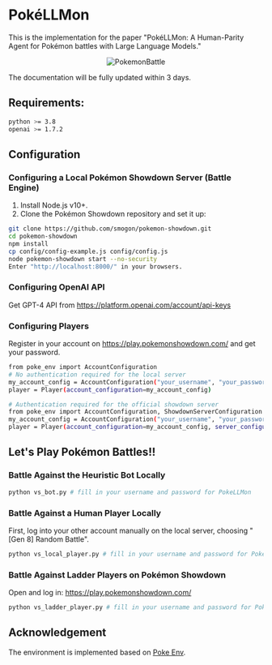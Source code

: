 # PokéLLMon

This is the implementation for the paper "PokéLLMon: A Human-Parity Agent for Pokémon battles with Large Language Models."


<div align="center">
  <img src="./resource/LLM_attrition_strategy.gif" alt="PokemonBattle">
</div>


The documentation will be fully updated within 3 days.

## Requirements:

```sh
python >= 3.8
openai >= 1.7.2
``` 

## Configuration 

### Configuring a Local Pokémon Showdown Server (Battle Engine)

1. Install Node.js v10+.
2. Clone the Pokémon Showdown repository and set it up:

```sh
git clone https://github.com/smogon/pokemon-showdown.git
cd pokemon-showdown
npm install
cp config/config-example.js config/config.js
node pokemon-showdown start --no-security
Enter "http://localhost:8000/" in your browsers.
``` 

### Configuring OpenAI API

Get GPT-4 API from https://platform.openai.com/account/api-keys

### Configuring Players

Register in your account on https://play.pokemonshowdown.com/ and get your password.

```sh
from poke_env import AccountConfiguration
# No authentication required for the local server
my_account_config = AccountConfiguration("your_username", "your_password")
player = Player(account_configuration=my_account_config)

# Authentication required for the official showdown server
from poke_env import AccountConfiguration, ShowdownServerConfiguration
my_account_config = AccountConfiguration("your_username", "your_password")
player = Player(account_configuration=my_account_config, server_configuration=ShowdownServerConfiguration)
``` 

## Let's Play Pokémon Battles!! 

### Battle Against the Heuristic Bot Locally
```sh
python vs_bot.py # fill in your username and password for PokeLLMon
``` 

### Battle Against a Human Player Locally

First, log into your other account manually on the local server, choosing "[Gen 8] Random Battle".

```sh
python vs_local_player.py # fill in your username and password for PokeLLMon
```

### Battle Against Ladder Players on Pokémon Showdown

Open and log in: https://play.pokemonshowdown.com/

```sh
python vs_ladder_player.py # fill in your username and password for PokeLLMon, no need to set up local server.
```

## Acknowledgement

The environment is implemented based on [Poke Env](https://github.com/hsahovic/poke-env).
